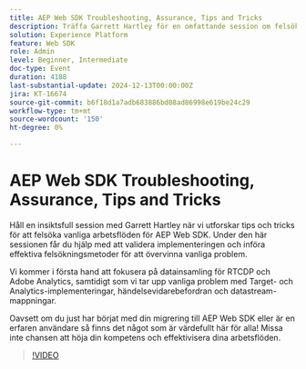 ```yaml
---
title: AEP Web SDK Troubleshooting, Assurance, Tips and Tricks
description: Träffa Garrett Hartley för en omfattande session om felsökning av AEP Web SDK-arbetsflöden, där hon fokuserar på datainsamling för RTCDP, Adobe Analytics och hanterar vanliga implementeringsproblem.
solution: Experience Platform
feature: Web SDK
role: Admin
level: Beginner, Intermediate
doc-type: Event
duration: 4188
last-substantial-update: 2024-12-13T00:00:00Z
jira: KT-16674
source-git-commit: b6f18d1a7adb683886bd08ad86998e619be24c29
workflow-type: tm+mt
source-wordcount: '150'
ht-degree: 0%

---
```



# AEP Web SDK Troubleshooting, Assurance, Tips and Tricks

Håll en insiktsfull session med Garrett Hartley när vi utforskar tips och tricks för att felsöka vanliga arbetsflöden för AEP Web SDK. Under den här sessionen får du hjälp med att validera implementeringen och införa effektiva felsökningsmetoder för att övervinna vanliga problem.

Vi kommer i första hand att fokusera på datainsamling för RTCDP och Adobe Analytics, samtidigt som vi tar upp vanliga problem med Target- och Analytics-implementeringar, händelsevidarebefordran och datastream-mappningar.

Oavsett om du just har börjat med din migrering till AEP Web SDK eller är en erfaren användare så finns det något som är värdefullt här för alla! Missa inte chansen att höja din kompetens och effektivisera dina arbetsflöden.

>[!VIDEO](https://video.tv.adobe.com/v/3441092/?learn=on&enablevpops)
